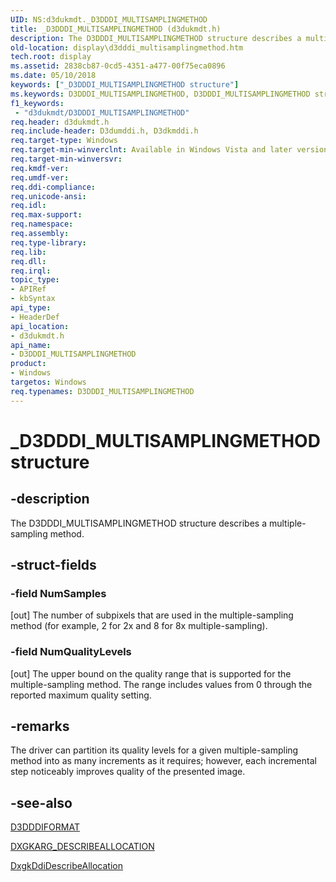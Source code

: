 ```yaml
---
UID: NS:d3dukmdt._D3DDDI_MULTISAMPLINGMETHOD
title: _D3DDDI_MULTISAMPLINGMETHOD (d3dukmdt.h)
description: The D3DDDI_MULTISAMPLINGMETHOD structure describes a multiple-sampling method.
old-location: display\d3dddi_multisamplingmethod.htm
tech.root: display
ms.assetid: 2838cb87-0cd5-4351-a477-00f75eca0896
ms.date: 05/10/2018
keywords: ["_D3DDDI_MULTISAMPLINGMETHOD structure"]
ms.keywords: D3DDDI_MULTISAMPLINGMETHOD, D3DDDI_MULTISAMPLINGMETHOD structure [Display Devices], D3D_other_Structs_752f8e91-d298-437a-80c4-005e21ec0ddd.xml, _D3DDDI_MULTISAMPLINGMETHOD, d3dukmdt/D3DDDI_MULTISAMPLINGMETHOD, display.d3dddi_multisamplingmethod
f1_keywords:
 - "d3dukmdt/D3DDDI_MULTISAMPLINGMETHOD"
req.header: d3dukmdt.h
req.include-header: D3dumddi.h, D3dkmddi.h
req.target-type: Windows
req.target-min-winverclnt: Available in Windows Vista and later versions of the Windows operating systems.
req.target-min-winversvr: 
req.kmdf-ver: 
req.umdf-ver: 
req.ddi-compliance: 
req.unicode-ansi: 
req.idl: 
req.max-support: 
req.namespace: 
req.assembly: 
req.type-library: 
req.lib: 
req.dll: 
req.irql: 
topic_type:
- APIRef
- kbSyntax
api_type:
- HeaderDef
api_location:
- d3dukmdt.h
api_name:
- D3DDDI_MULTISAMPLINGMETHOD
product:
- Windows
targetos: Windows
req.typenames: D3DDDI_MULTISAMPLINGMETHOD
---
```


# _D3DDDI_MULTISAMPLINGMETHOD structure


## -description


The D3DDDI_MULTISAMPLINGMETHOD structure describes a multiple-sampling method.


## -struct-fields




### -field NumSamples

[out] The number of subpixels that are used in the multiple-sampling method (for example, 2 for 2x and 8 for 8x multiple-sampling).


### -field NumQualityLevels

[out] The upper bound on the quality range that is supported for the multiple-sampling method. The range includes values from 0 through the reported maximum quality setting.


## -remarks



The driver can partition its quality levels for a given multiple-sampling method into as many increments as it requires; however, each incremental step noticeably improves quality of the presented image.




## -see-also




<a href="https://docs.microsoft.com/windows-hardware/drivers/ddi/d3dukmdt/ne-d3dukmdt-_d3dddiformat">D3DDDIFORMAT</a>



<a href="https://docs.microsoft.com/windows-hardware/drivers/ddi/d3dkmddi/ns-d3dkmddi-_dxgkarg_describeallocation">DXGKARG_DESCRIBEALLOCATION</a>



<a href="https://docs.microsoft.com/windows-hardware/drivers/ddi/d3dkmddi/nc-d3dkmddi-dxgkddi_describeallocation">DxgkDdiDescribeAllocation</a>
 

 


